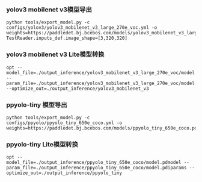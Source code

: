 ### yolov3 mobilenet v3模型导出

```shell
python tools/export_model.py -c configs/yolov3/yolov3_mobilenet_v3_large_270e_voc.yml -o weights=https://paddledet.bj.bcebos.com/models/yolov3_mobilenet_v3_large_270e_voc.pdparams TestReader.inputs_def.image_shape=[3,320,320]
```

### yolov3 mobilenet v3 Lite模型转换

```shell
opt --model_file=./output_inference/yolov3_mobilenet_v3_large_270e_voc/model.pdmodel --param_file=./output_inference/yolov3_mobilenet_v3_large_270e_voc/model.pdiparams --optimize_out=./output_inference/yolov3_mobilenet_v3
```

### ppyolo-tiny 模型导出

```shell
python tools/export_model.py -c configs/ppyolo/ppyolo_tiny_650e_coco.yml -o weights=https://paddledet.bj.bcebos.com/models/ppyolo_tiny_650e_coco.pdparams
```

### ppyolo-tiny Lite模型转换

```shell
opt --model_file=./output_inference/ppyolo_tiny_650e_coco/model.pdmodel --param_file=./output_inference/ppyolo_tiny_650e_coco/model.pdiparams --optimize_out=./output_inference/ppyolo_tiny
```

